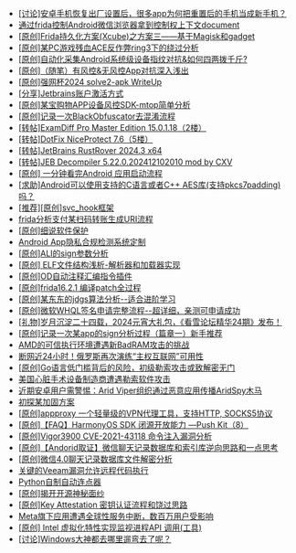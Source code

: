 + [[讨论]安卓手机恢复出厂设置后，很多app为何把重置后的手机当成新手机？](https://bbs.kanxue.com/thread-284762.htm)
+ [通过frida控制Android微信浏览器拿到控制权上下文document](https://bbs.kanxue.com/thread-284761.htm)
+ [[原创]Frida持久化方案(Xcube)之方案三——基于Magisk和gadget](https://bbs.kanxue.com/thread-268896.htm)
+ [[原创]某PC游戏残血ACE反作弊ring3下的绕过分析](https://bbs.kanxue.com/thread-284667.htm)
+ [[原创]自动化采集Android系统级设备指纹对抗&如何四两拨千斤?](https://bbs.kanxue.com/thread-281889.htm)
+ [[原创]（随笔）有风控&无风控App对抗深入浅出](https://bbs.kanxue.com/thread-273838.htm)
+ [[原创]强网杯2024 solve2-apk WriteUp](https://bbs.kanxue.com/thread-284630.htm)
+ [[分享]Jetbrains账户激活方式](https://bbs.kanxue.com/thread-284298.htm)
+ [[原创]某宝购物APP设备风控SDK-mtop简单分析](https://bbs.kanxue.com/thread-284241.htm)
+ [[原创]记录一次BlackObfuscator去混淆流程](https://bbs.kanxue.com/thread-283753.htm)
+ [[转帖]ExamDiff Pro Master Edition 15.0.1.18（2楼）](https://bbs.kanxue.com/thread-282980.htm)
+ [[转帖]DotFix NiceProtect 7.6（5楼）](https://bbs.kanxue.com/thread-277925.htm)
+ [[转帖]JetBrains RustRover 2024.3 x64](https://bbs.kanxue.com/thread-284740.htm)
+ [[转帖]JEB Decompiler 5.22.0.202412102010 mod by CXV](https://bbs.kanxue.com/thread-284763.htm)
+ [[原创] 一分钟看完Android 应用启动流程](https://bbs.kanxue.com/thread-284686.htm)
+ [[求助]Android可以使用支持的C语言或者C++ AES库(支持pkcs7padding)吗？](https://bbs.kanxue.com/thread-284679.htm)
+ [[推荐][原创]svc_hook框架](https://bbs.kanxue.com/thread-284713.htm)
+ [frida分析支付某扫码转账生成URI流程](https://bbs.kanxue.com/thread-284764.htm)
+ [[原创]细说软件保护](https://bbs.kanxue.com/thread-284629.htm)
+ [Android App隐私合规检测系统定制](https://bbs.kanxue.com/thread-284759.htm)
+ [[原创]ALI的sign参数分析](https://bbs.kanxue.com/thread-284292.htm)
+ [[原创] ELF文件结构浅析-解析器和加载器实现](https://bbs.kanxue.com/thread-284556.htm)
+ [[原创]OD自动注释汇编指令插件](https://bbs.kanxue.com/thread-284557.htm)
+ [[原创]frida16.2.1 编译patch全过程](https://bbs.kanxue.com/thread-284739.htm)
+ [[原创]某东东的jdgs算法分析--适合进阶学习](https://bbs.kanxue.com/thread-282780.htm)
+ [[原创]微软WHQL签名申请完整流程--超详细，亲测可申请成功](https://bbs.kanxue.com/thread-282868.htm)
+ [[礼物]岁月沉淀二十四载，2024元宵大礼包，《看雪论坛精华24期》发布！](https://bbs.kanxue.com/thread-280627.htm)
+ [[原创]记录一次某app的sign分析过程（篇章一）新手推荐](https://bbs.kanxue.com/thread-282678.htm)
+ [AMD的可信执行环境遭遇新BadRAM攻击的挑战](https://bbs.kanxue.com/thread-284773.htm)
+ [断网近24小时！俄罗斯再次演练“主权互联网”可用性](https://bbs.kanxue.com/thread-284771.htm)
+ [[原创]Go语言低门槛背后的风险，初级勒索攻击或致解密无门](https://bbs.kanxue.com/thread-284770.htm)
+ [美国心脏手术设备制造商遭遇勒索软件攻击](https://bbs.kanxue.com/thread-284769.htm)
+ [近期安卓用户需警惕：Arid Viper组织通过恶意应用传播AridSpy木马](https://bbs.kanxue.com/thread-284768.htm)
+ [初探某加固方案](https://bbs.kanxue.com/thread-282859.htm)
+ [[原创]appproxy 一个轻量级的VPN代理工具，支持HTTP, SOCKS5协议](https://bbs.kanxue.com/thread-282002.htm)
+ [[原创]【FAQ】HarmonyOS SDK 闭源开放能力 —Push Kit（8）](https://bbs.kanxue.com/thread-284778.htm)
+ [[原创]Vigor3900 CVE-2021-43118 命令注入漏洞分析](https://bbs.kanxue.com/thread-282750.htm)
+ [[原创]【Andorid取证】微信聊天记录数据库和索引库逆向思路和一点思考](https://bbs.kanxue.com/thread-281122.htm)
+ [[原创]微信4.0聊天记录数据库文件解密分析](https://bbs.kanxue.com/thread-284417.htm)
+ [关键的Veeam漏洞允许远程代码执行](https://bbs.kanxue.com/thread-284774.htm)
+ [Python自制自动连点器](https://bbs.kanxue.com/thread-284780.htm)
+ [[原创]揭开开源神秘面纱](https://bbs.kanxue.com/thread-284779.htm)
+ [[原创]Key Attestation 密钥认证流程和饶过思路](https://bbs.kanxue.com/thread-279799.htm)
+ [​Meta旗下应用遭遇全球性服务中断，数百万用户受影响](https://bbs.kanxue.com/thread-284781.htm)
+ [[原创] Intel 虚拟化特性实现监视进程API 调用(工具)](https://bbs.kanxue.com/thread-283716.htm)
+ [[讨论]Windows大神都去哪里遛弯去了呢？](https://bbs.kanxue.com/thread-284585.htm)
